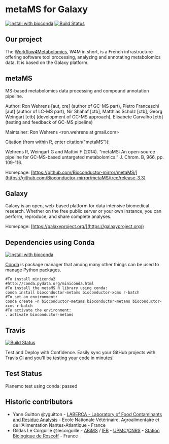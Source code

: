 metaMS for Galaxy
=================

[![install with bioconda](https://img.shields.io/badge/install%20with-bioconda-brightgreen.svg?style=flat)](http://bioconda.github.io/recipes/bioconductor-metams/README.html) [![Build Status](https://travis-ci.org/workflow4metabolomics/metaMS.svg?branch=master)](https://travis-ci.org/workflow4metabolomics/metaMS)

Our project
-----------
The [Workflow4Metabolomics](http://workflow4metabolomics.org), W4M in short, is a French infrastructure offering software tool processing, analyzing and annotating metabolomics data. It is based on the Galaxy platform.


metaMS
------
MS-based metabolomics data processing and compound annotation pipeline.

Author: Ron Wehrens [aut, cre] (author of GC-MS part), Pietro Franceschi [aut] (author of LC-MS part), Nir Shahaf [ctb], Matthias Scholz [ctb], Georg Weingart [ctb] (development of GC-MS approach), Elisabete Carvalho [ctb] (testing and feedback of GC-MS pipeline)

Maintainer: Ron Wehrens <ron.wehrens at gmail.com>

Citation (from within R, enter citation("metaMS")):

Wehrens R, Weingart G and Mattivi F (2014). “metaMS: An open-source pipeline for GC-MS-based untargeted metabolomics.” J. Chrom. B, 966, pp. 109-116.

Homepage: [https://github.com/Bioconductor-mirror/metaMS/](https://github.com/Bioconductor-mirror/metaMS/tree/release-3.3)


Galaxy
------
Galaxy is an open, web-based platform for data intensive biomedical research. Whether on the free public server or your own instance, you can perform, reproduce, and share complete analyses. 

Homepage: [https://galaxyproject.org/](https://galaxyproject.org/)

Dependencies using Conda
------------------------
[![install with bioconda](https://img.shields.io/badge/install%20with-bioconda-brightgreen.svg?style=flat)](http://bioconda.github.io/recipes/bioconductor-metams/README.html)

[Conda](http://conda.pydata.org/) is package manager that among many other things can be used to manage Python packages.


```
#To install miniconda2
#http://conda.pydata.org/miniconda.html
#To install the metaMS R library using conda:
conda install bioconductor-metams bioconductor-xcms r-batch
#To set an environment:
conda create -n bioconductor-metams bioconductor-metams bioconductor-xcms r-batch
#To activate the environment:
. activate bioconductor-metams
```

Travis
------
[![Build Status](https://travis-ci.org/workflow4metabolomics/metaMS.svg?branch=master)](https://travis-ci.org/workflow4metabolomics/metaMS)

Test and Deploy with Confidence. Easily sync your GitHub projects with Travis CI and you'll be testing your code in minutes!


Test Status
-----------

Planemo test using conda: passed


Historic contributors
---------------------
 - Yann Guitton @yguitton - [LABERCA - Laboratory of Food Contaminants and Residue Analysis](http://www.laberca.org/) - Ecole Nationale Vétérinaire, Agroalimentaire et de l'Alimentation Nantes-Atlantique - France
 - Gildas Le Corguillé @lecorguille - [ABiMS](http://abims.sb-roscoff.fr/) / [IFB](http://www.france-bioinformatique.fr/) - [UPMC](www.upmc.fr)/[CNRS](www.cnrs.fr) - [Station Biologique de Roscoff](http://www.sb-roscoff.fr/) - France

